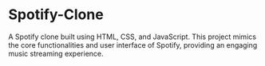 # Spotify-Clone
A Spotify clone built using HTML, CSS, and JavaScript. This project mimics the core functionalities and user interface of Spotify, providing an engaging music streaming experience.
